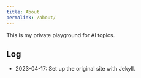 ```yaml
---
title: About
permalink: /about/
---
```


This is my private playground for AI topics. 

## Log

* 2023-04-17: Set up the original site with Jekyll.